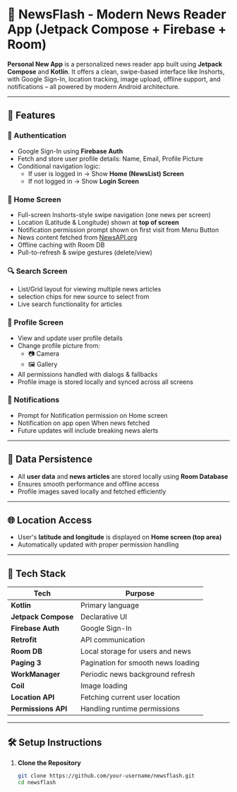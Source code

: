 # 📰 NewsFlash - Modern News Reader App (Jetpack Compose + Firebase + Room)

**Personal New App** is a personalized news reader app built using **Jetpack Compose** and **Kotlin**. It offers a clean, swipe-based interface like Inshorts, with Google Sign-In, location tracking, image upload, offline support, and notifications – all powered by modern Android architecture.

---

## 🚀 Features

### 🔐 Authentication
- Google Sign-In using **Firebase Auth**
- Fetch and store user profile details: Name, Email, Profile Picture
- Conditional navigation logic:
  - If user is logged in → Show **Home (NewsList) Screen**
  - If not logged in → Show **Login Screen**

### 📱 Home Screen
- Full-screen Inshorts-style swipe navigation (one news per screen)
- Location (Latitude & Longitude) shown at **top of screen**
- Notification permission prompt shown on first visit from Menu Button
- News content fetched from [NewsAPI.org](https://newsapi.org/)
- Offline caching with Room DB
- Pull-to-refresh & swipe gestures (delete/view)

### 🔍 Search Screen
- List/Grid layout for viewing multiple news articles
- selection chips for new source to select from 
- Live search functionality for articles

### 👤 Profile Screen
- View and update user profile details
- Change profile picture from:
  - 📷 Camera
  - 🖼️ Gallery
- All permissions handled with dialogs & fallbacks
- Profile image is stored locally and synced across all screens

### 🔔 Notifications
- Prompt for Notification permission on Home screen
- Notification on app open When news fetched
- Future updates will include breaking news alerts

---

## 🧠 Data Persistence

- All **user data** and **news articles** are stored locally using **Room Database**
- Ensures smooth performance and offline access
- Profile images saved locally and fetched efficiently

---

## 🌐 Location Access

- User's **latitude and longitude** is displayed on **Home screen (top area)**
- Automatically updated with proper permission handling

---

## 🧰 Tech Stack

| Tech | Purpose |
|------|---------|
| **Kotlin** | Primary language |
| **Jetpack Compose** | Declarative UI |
| **Firebase Auth** | Google Sign-In |
| **Retrofit** | API communication |
| **Room DB** | Local storage for users and news |
| **Paging 3** | Pagination for smooth news loading |
| **WorkManager** | Periodic news background refresh |
| **Coil** | Image loading |
| **Location API** | Fetching current user location |
| **Permissions API** | Handling runtime permissions |

---

## 🛠️ Setup Instructions

1. **Clone the Repository**
   ```bash
   git clone https://github.com/your-username/newsflash.git
   cd newsflash
